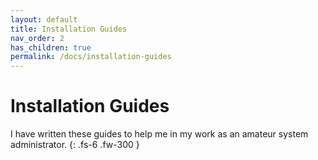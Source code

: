 ```yaml
---
layout: default
title: Installation Guides
nav_order: 2
has_children: true
permalink: /docs/installation-guides
---
```


# Installation Guides

I have written these guides to help me in my work as an amateur system administrator.
{: .fs-6 .fw-300 }